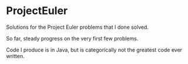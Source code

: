 ProjectEuler
============

Solutions for the Project Euler problems that I done solved.

So far, steady progress on the very first few problems.

Code I produce is in Java, but is categorically not the greatest code ever written.

